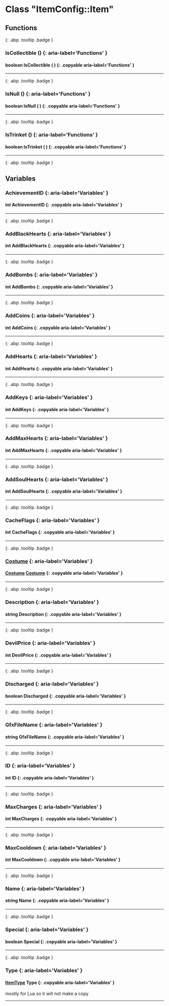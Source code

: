 # Class "ItemConfig::Item"
## Functions
[ ](#){: .abp .tooltip .badge }
### IsCollectible () {: aria-label='Functions' }
#### boolean IsCollectible ( ) {: .copyable aria-label='Functions' }

___ 
[ ](#){: .abp .tooltip .badge }
### IsNull () {: aria-label='Functions' }
#### boolean IsNull ( ) {: .copyable aria-label='Functions' }

___ 
[ ](#){: .abp .tooltip .badge }
### IsTrinket () {: aria-label='Functions' }
#### boolean IsTrinket ( ) {: .copyable aria-label='Functions' }

___ 
[ ](#){: .abp .tooltip .badge }
## Variables
### AchievementID {: aria-label='Variables' }
#### int AchievementID  {: .copyable aria-label='Variables' }

___ 
[ ](#){: .abp .tooltip .badge }
### AddBlackHearts {: aria-label='Variables' }
#### int AddBlackHearts  {: .copyable aria-label='Variables' }

___ 
[ ](#){: .abp .tooltip .badge }
### AddBombs {: aria-label='Variables' }
#### int AddBombs  {: .copyable aria-label='Variables' }

___ 
[ ](#){: .abp .tooltip .badge }
### AddCoins {: aria-label='Variables' }
#### int AddCoins  {: .copyable aria-label='Variables' }

___ 
[ ](#){: .abp .tooltip .badge }
### AddHearts {: aria-label='Variables' }
#### int AddHearts  {: .copyable aria-label='Variables' }

___ 
[ ](#){: .abp .tooltip .badge }
### AddKeys {: aria-label='Variables' }
#### int AddKeys  {: .copyable aria-label='Variables' }

___ 
[ ](#){: .abp .tooltip .badge }
### AddMaxHearts {: aria-label='Variables' }
#### int AddMaxHearts  {: .copyable aria-label='Variables' }

___ 
[ ](#){: .abp .tooltip .badge }
### AddSoulHearts {: aria-label='Variables' }
#### int AddSoulHearts  {: .copyable aria-label='Variables' }

___ 
[ ](#){: .abp .tooltip .badge }
### CacheFlags {: aria-label='Variables' }
#### int CacheFlags  {: .copyable aria-label='Variables' }

___ 
[ ](#){: .abp .tooltip .badge }
### [Costume](../ItemConfig_Costume) {: aria-label='Variables' }
####   [Costume](../ItemConfig_Costume) [Costume](../ItemConfig_Costume)  {: .copyable aria-label='Variables' }

___ 
[ ](#){: .abp .tooltip .badge }
### Description {: aria-label='Variables' }
#### string Description  {: .copyable aria-label='Variables' }

___ 
[ ](#){: .abp .tooltip .badge }
### DevilPrice {: aria-label='Variables' }
#### int DevilPrice  {: .copyable aria-label='Variables' }

___ 
[ ](#){: .abp .tooltip .badge }
### Discharged {: aria-label='Variables' }
#### boolean Discharged  {: .copyable aria-label='Variables' }

___ 
[ ](#){: .abp .tooltip .badge }
### GfxFileName {: aria-label='Variables' }
#### string GfxFileName  {: .copyable aria-label='Variables' }

___ 
[ ](#){: .abp .tooltip .badge }
### ID {: aria-label='Variables' }
#### int ID  {: .copyable aria-label='Variables' }

___ 
[ ](#){: .abp .tooltip .badge }
### MaxCharges {: aria-label='Variables' }
#### int MaxCharges  {: .copyable aria-label='Variables' }

___ 
[ ](#){: .abp .tooltip .badge }
### MaxCooldown {: aria-label='Variables' }
#### int MaxCooldown  {: .copyable aria-label='Variables' }

___ 
[ ](#){: .abp .tooltip .badge }
### Name {: aria-label='Variables' }
#### string Name  {: .copyable aria-label='Variables' }

___ 
[ ](#){: .abp .tooltip .badge }
### Special {: aria-label='Variables' }
#### boolean Special  {: .copyable aria-label='Variables' }

___ 
[ ](#){: .abp .tooltip .badge }
### Type {: aria-label='Variables' }
#### [ItemType](../enums/ItemType) Type  {: .copyable aria-label='Variables' }
mostly for Lua so it will not make a copy 
___ 
